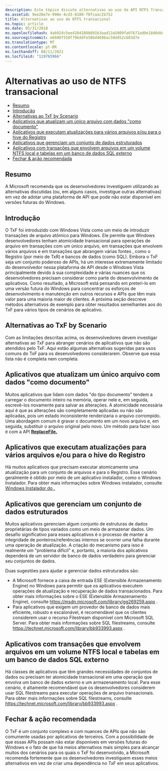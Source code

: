```yaml
---
description: Este tópico discute alternativas ao uso da API NTFS Transacional (TxF) em cenários de uso comuns.
ms.assetid: 9ee26e7e-990e-4cd3-8180-f0fcaac2b752
title: Alternativas ao uso de NTFS transacional
ms.topic: article
ms.date: 05/31/2018
ms.openlocfilehash: 4ab924c5ee4204180b891b3aad13a5809fa07671ad0e18d6ddc9ce353122ac80
ms.sourcegitcommit: e6600f550f79bddfe58bd4696ac50dd52cb03d7e
ms.translationtype: MT
ms.contentlocale: pt-BR
ms.lasthandoff: 08/11/2021
ms.locfileid: "119765966"
---
```

# <a name="alternatives-to-using-transactional-ntfs"></a>Alternativas ao uso de NTFS transacional

-   [Resumo](#abstract)
-   [Introdução](#introduction)
-   [Alternativas ao TxF by Scenario](#alternatives-to-txf-by-scenario)
-   [Aplicativos que atualizam um único arquivo com dados "como documento"](#applications-updating-a-single-file-with-document-like-data)
-   [Aplicativos que executam atualizações para vários arquivos e/ou para o hive do Registro](#applications-performing-updates-to-multiple-files-andor-to-the-registry-hive)
-   [Aplicativos que gerenciam um conjunto de dados estruturados](#applications-managing-a-set-of-structured-data)
-   [Aplicativos com transações que envolvem arquivos em um volume NTFS local e tabelas em um banco de dados SQL externo](#applications-with-transactions-involving-files-on-a-local-ntfs-volume-and-tables-in-an-external-sql-database)
-   [Fechar & ação recomendada](/windows)

## <a name="abstract"></a>Resumo

A Microsoft recomenda que os desenvolvedores investiguem utilizando as alternativas discutidas (ou, em alguns casos, investigue outras alternativas) em vez de adotar uma plataforma de API que pode não estar disponível em versões futuras do Windows.

## <a name="introduction"></a>Introdução

O TxF foi introduzido com Windows Vista como um meio de introduzir transações de arquivo atômico para Windows. Ele permite que Windows desenvolvedores tenham atomicidade transacional para operações de arquivo em transações com um único arquivo, em transações que envolvem vários arquivos e em transações que abrangem várias fontes , como o Registro (por meio de TxR) e bancos de dados (como SQL). Embora o TxF seja um conjunto poderoso de APIs, há um interesse extremamente limitado do desenvolvedor nessa plataforma de API desde o Windows Vista principalmente devido à sua complexidade e várias nuances que os desenvolvedores precisam considerar como parte do desenvolvimento de aplicativos. Como resultado, a Microsoft está pensando em preteri-lo em uma versão futura do Windows para concentrar os esforços de desenvolvimento e manutenção em outros recursos e APIs que têm mais valor para uma maioria maior de clientes. A próxima seção descreve métodos alternativos de exemplo para obter resultados semelhantes aos do TxF para vários tipos de cenários de aplicativo.

## <a name="alternatives-to-txf-by-scenario"></a>Alternativas ao TxF by Scenario

Com as limitações descritas acima, os desenvolvedores devem investigar alternativas ao TxF para abranger cenários de aplicativos que não são atendidos pelo TxF. Aqui estão algumas alternativas sugeridas para usos comuns do TxF para os desenvolvedores considerarem. Observe que essa lista não é completa nem completa.

## <a name="applications-updating-a-single-file-with-document-like-data"></a>Aplicativos que atualizam um único arquivo com dados "como documento"

Muitos aplicativos que lidam com dados "do tipo documento" tendem a carregar o documento inteiro na memória, operar nele e, em seguida, escrevê-los novamente para salvar as alterações. A atomicidade necessária aqui é que as alterações são completamente aplicadas ou não são aplicadas, pois um estado inconsistente renderizaria o arquivo corrompido. Uma abordagem comum é gravar o documento em um novo arquivo e, em seguida, substituir o arquivo original pelo novo. Um método para fazer isso é com a API [**ReplaceFile.**](/windows/desktop/api/WinBase/nf-winbase-replacefilea)

## <a name="applications-performing-updates-to-multiple-files-andor-to-the-registry-hive"></a>Aplicativos que executam atualizações para vários arquivos e/ou para o hive do Registro

Há muitos aplicativos que precisam executar atomicamente uma atualização para um conjunto de arquivos e para o Registro. Esse cenário geralmente é obtido por meio de um aplicativo instalador, como o Windows Instalador. Para obter mais informações sobre Windows instalador, consulte [Windows Instalador do .](/windows/desktop/Msi/windows-installer-portal)

## <a name="applications-managing-a-set-of-structured-data"></a>Aplicativos que gerenciam um conjunto de dados estruturados

Muitos aplicativos gerenciam algum conjunto de estruturas de dados proprietárias de tipos variados como um meio de armazenar dados. Um desafio significativo para esses aplicativos é o processo de manter a integridade de ponteiros/referências internos se ocorrer uma falha durante uma operação de atualização. A criação do mecanismo para isso é realmente um "problema difícil" e, portanto, a maioria dos aplicativos dependerá de um servidor de banco de dados verdadeiro para gerenciar seu conjuntos de dados.

Duas sugestões para ajudar a gerenciar dados estruturados são:

-   A Microsoft fornece a caixa de entrada ESE (Extensible Armazenamento Engine) no Windows para permitir que os aplicativos executem operações de atualização e recuperação de dados transacionados. Para obter mais informações sobre o ESE (Extensible Armazenamento Engine), consulte <https://msdn.microsoft.com/library/gg269259.aspx> .
-   Para aplicativos que exigem um provedor de banco de dados mais eficiente, robusto e escalonável, é recomendável que os clientes considerem usar o recurso Filestream disponível com Microsoft SQL Server. Para obter mais informações sobre SQL filestreams, consulte <https://technet.microsoft.com/library/bb933993.aspx> .

## <a name="applications-with-transactions-involving-files-on-a-local-ntfs-volume-and-tables-in-an-external-sql-database"></a>Aplicativos com transações que envolvem arquivos em um volume NTFS local e tabelas em um banco de dados SQL externo

Há classes de aplicativos que têm grandes necessidades de conjuntos de dados ou precisam ter atomicidade transacional em uma operação que envolva um banco de dados externo e um armazenamento local. Para esse cenário, é altamente recomendável que os desenvolvedores considerem usar SQL filestreams para executar operações de arquivo transacionais. Para obter mais informações sobre SQL filestreams, consulte <https://technet.microsoft.com/library/bb933993.aspx> .

## <a name="closing--recommended-action"></a>Fechar & ação recomendada

O TxF é um conjunto complexo e com nuances de APIs que não são comumente usadas por aplicativos de terceiros. Com a possibilidade de que essas APIs possam não estar disponíveis em versões futuras do Windows e o fato de que há meios alternativos mais simples para alcançar muitos dos cenários para os quais o TxF foi desenvolvido, a Microsoft recomenda fortemente que os desenvolvedores investiguem esses meios alternativos em vez de criar uma dependência no TxF em seus aplicativos.

 

 
